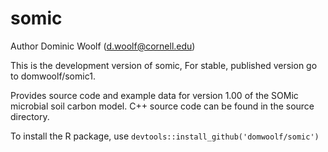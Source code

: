 # somic

Author Dominic Woolf (d.woolf@cornell.edu)

This is the development version of somic,  For stable, published version go to domwoolf/somic1.

Provides source code and example data for version 1.00 of the SOMic microbial soil carbon model. C++ source code can be found in the source directory.

To install the R package, use `devtools::install_github('domwoolf/somic')`

